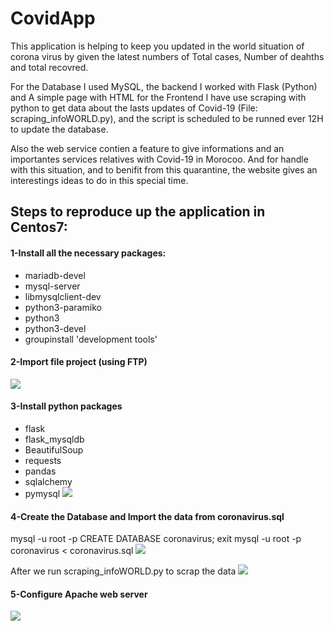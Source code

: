 # CovidApp
This application is helping to keep you updated in the world situation of corona virus by given the latest numbers of Total cases, Number of deahths and total recovred. 

For the Database I used MySQL, the backend I worked with Flask (Python) and A simple page with HTML for the Frontend 
I have use scraping with python to get data about the lasts updates of Covid-19 (File: scraping_infoWORLD.py), and the script is scheduled to be runned ever 12H to update the database.

Also the web service contien a feature to give informations and an importantes services relatives with Covid-19 in Morocoo.
And for handle with this situation, and to benifit from this quarantine, the website gives an interestings ideas to do in this special time.

## Steps to reproduce up the application in Centos7:

#### 1-Install all the necessary packages:
  * mariadb-devel
  * mysql-server
  * libmysqlclient-dev
  * python3-paramiko
  * python3 
  * python3-devel
  * groupinstall 'development tools'
  
#### 2-Import file project (using FTP)  
![](./images/1)
 
 #### 3-Install python packages
 * flask
 * flask_mysqldb
 * BeautifulSoup
 * requests
 * pandas
 * sqlalchemy
 * pymysql
   ![](images/3)
   
 #### 4-Create the Database and Import the data from coronavirus.sql 
  mysql -u root -p
  CREATE DATABASE coronavirus;
  exit
  mysql -u root -p coronavirus < coronavirus.sql
  ![](images/2)
  
  After we run scraping_infoWORLD.py to scrap the data
  ![](images/4)
  
 #### 5-Configure Apache web server
 ![](images/5)
 
